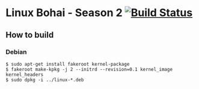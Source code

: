 # Linux Bohai - Season 2 [![Build Status](https://api.travis-ci.org/metasepi/linux-bohai-s2.svg)](https://travis-ci.org/metasepi/linux-bohai-s2/)

## How to build

### Debian

```
$ sudo apt-get install fakeroot kernel-package
$ fakeroot make-kpkg -j 2 --initrd --revision=0.1 kernel_image kernel_headers
$ sudo dpkg -i ../linux-*.deb
```

